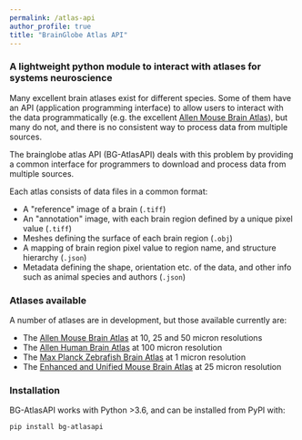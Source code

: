 ```yaml
---
permalink: /atlas-api
author_profile: true
title: "BrainGlobe Atlas API"
---
```


### A lightweight python module to interact with atlases for systems neuroscience


Many excellent brain atlases exist for different species. Some of them have an API (application programming interface) to allow users to interact with the data programmatically (e.g. the excellent [Allen Mouse Brain Atlas](www.brain-map.org)), but many do not, and there is no consistent way to process data from multiple sources.

The brainglobe atlas API (BG-AtlasAPI) deals with this problem by providing a common interface for programmers to download and process data from multiple sources.

Each atlas consists of data files in a common format:

* A "reference" image of a brain (`.tiff`)
* An "annotation" image, with each brain region defined by a unique pixel value (`.tiff`)
* Meshes defining the surface of each brain region (`.obj`)
* A mapping of brain region pixel value to region name, and structure hierarchy (`.json`)
* Metadata defining the shape, orientation etc. of the data, and other info such as animal species and authors (`.json`)

### Atlases available

A number of atlases are in development, but those available currently are:

* The [Allen Mouse Brain Atlas](www.brain-map.org) at 10, 25 and 50 micron resolutions
* The [Allen Human Brain Atlas](www.brain-map.org) at 100 micron resolution
* The [Max Planck Zebrafish Brain Atlas](http://fishatlas.neuro.mpg.de) at 1 micron resolution
* The [Enhanced and Unified Mouse Brain Atlas](https://kimlab.io/brain-map/atlas/) at 25 micron resolution

### Installation

BG-AtlasAPI works with Python &gt;3.6, and can be installed from PyPI with:

```bash
pip install bg-atlasapi
```

